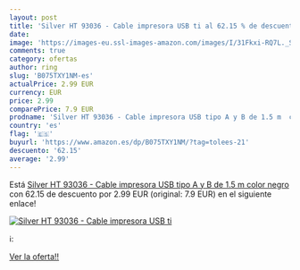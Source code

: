 ```yaml
---
layout: post
title: 'Silver HT 93036 - Cable impresora USB ti al 62.15 % de descuento'
date: 
image: 'https://images-eu.ssl-images-amazon.com/images/I/31Fkxi-RQ7L._SL200_.jpg'
comments: true
category: ofertas
author: ring
slug: 'B075TXY1NM-es'
actualPrice: 2.99 EUR
currency: EUR
price: 2.99
comparePrice: 7.9 EUR
prodname: 'Silver HT 93036 - Cable impresora USB tipo A y B de 1.5 m  color negro'
country: 'es'
flag: '🇪🇸'
buyurl: 'https://www.amazon.es/dp/B075TXY1NM/?tag=tolees-21'
descuento: '62.15'
average: '2.99'
---
```


Está [Silver HT 93036 - Cable impresora USB tipo A y B de 1.5 m  color negro](https://www.amazon.es/dp/B075TXY1NM/?tag=tolees-21) con 62.15 de descuento por 2.99 EUR (original: 7.9 EUR) en el siguiente enlace!

[![Silver HT 93036 - Cable impresora USB ti](https://images-eu.ssl-images-amazon.com/images/I/31Fkxi-RQ7L._SL200_.jpg)](https://www.amazon.es/dp/B075TXY1NM/?tag=tolees-21)

ℹ️:


[Ver la oferta!!](https://www.amazon.es/dp/B075TXY1NM/?tag=tolees-21)
